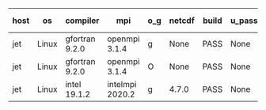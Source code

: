 

| host     | os       | compiler                              | mpi                      | o_g        | netcdf        | build       | u_pass          | u_fail          | s_pass            | s_fail            | e_pass             | e_fail             | nuopc_pass       | nuopc_fail       | artifacts link          |
|----------|----------|---------------------------------------|--------------------------|------------|---------------|-------------|-----------------|-----------------|-------------------|-------------------|--------------------|--------------------|------------------|------------------|-------------------------|
| jet | Linux | gfortran 9.2.0 | openmpi 3.1.4  | g | None  | PASS | None | None | None | None | None | None | None | None | <a href="https://github.com/esmf-org/esmf-test-artifacts/tree/43d29d97e2b0a075665191025101104b54437d7f/develop/gfortran/9.2.0/g/openmpi/3.1.4" target="_blank">43d29d9</a> | 
| jet | Linux | gfortran 9.2.0 | openmpi 3.1.4  | O | None  | PASS | None | None | None | None | None | None | None | None | <a href="https://github.com/esmf-org/esmf-test-artifacts/tree/81d8b5452af43f27dc599914fdd1a9a325192b18/develop/gfortran/9.2.0/O/openmpi/3.1.4" target="_blank">81d8b54</a> | 
| jet | Linux | intel 19.1.2 | intelmpi 2020.2  | g | 4.7.0  | PASS | None | None | None | None | None | None | None | None | <a href="https://github.com/esmf-org/esmf-test-artifacts/tree/30f33d05af28fb3047af8d24bc15649d48b4a649/develop/intel/19.1.2/g/intelmpi/2020.2" target="_blank">30f33d0</a> | 
